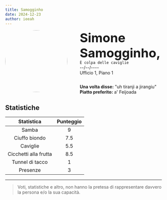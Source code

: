 ```yaml
---
title: Samogginho
date: 2024-12-23
author: ieeah
---
```


<div class="player-header" style="display: flex;">
  <div class="player-avatar" style="margin-inline-end: 40px;">
    <img src="https://robohash.org/samogginho" width="200px" height="200px" style="border-radius: 50%; aspect-ratio: 1; border: 15px solid #var(--accent); object-fit: contain; object-position: center;" />
  </div>
  <div class="player-info">
    <p class="player-name" style="margin-block: 0; font-size: 2.5rem; font-weight: bold; display: inline-block;" id="player-name">Simone Samogginho,</p>
    <code style="display: inline-block;">È colpa delle caviglie</code>
    <p class="player-age" style="margin-block: 0;">--/--/----</p>
    <p class="player-office" style="margin-block: 0;">Ufficio 1, Piano 1</p>
    <div class="player-specials" style="margin-block: 1.75rem 0;">
      <p class="player-office" style="margin-block: 0;">
        <span style="font-weight: bold">Una volta disse:</span>
        <span style="">"uh tiranji a jirangiu"</span>
      </p>
      <p class="player-office" style="margin-block: 0;">
        <span style="font-weight: bold">Piatto preferito:</span>
        <span style="">a' Feijoada</span>
      </p>
    </div>
  </div>
</div>

## Statistiche

|      Statistica       | Punteggio |
|:---------------------:|:---------:|
|         Samba         |     9     |
|     Ciuffo biondo     |    7.5    |
|       Caviglie        |    5.5    |
| Cicchetti alla frutta |    8.5    |
|    Tunnel di tacco    |     1     |
|       Presenze        |     3     |

---

> Voti, statistiche e altro, non hanno la pretesa di rappresentare davvero la persona e/o la sua capacità.
